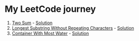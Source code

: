 # My LeetCode journey

1. [Two Sum](https://leetcode.com/problems/two-sum/) - [Solution](app/src/main/java/leetcode/twosum/Solution.java)
1. [Longest Substring Without Repeating Characters](https://leetcode.com/problems/longest-substring-without-repeating-characters/) - [Solution](app/src/main/java/leetcode/longestsubstringwithoutrepeatingcharacters/Solution.java)
1. [Container With Most Water](https://leetcode.com/problems/container-with-most-water/) - [Solution](app/src/main/java/leetcode/containerwithmostwater/Solution.java)
